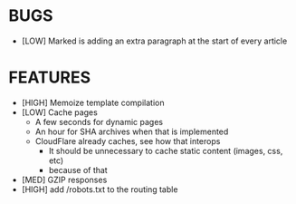 BUGS
====

* [LOW] Marked is adding an extra paragraph at the start of every article

FEATURES
========
* [HIGH] Memoize template compilation
* [LOW] Cache pages
    * A few seconds for dynamic pages
    * An hour for SHA archives when that is implemented
    * CloudFlare already caches, see how that interops
        * It should be unnecessary to cache static content (images, css, etc)
        * because of that
* [MED] GZIP responses
* [HIGH] add /robots.txt to the routing table
